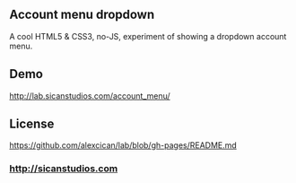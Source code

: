 ## Account menu dropdown
A cool HTML5 & CSS3, no-JS, experiment of showing a dropdown account menu.

## Demo
http://lab.sicanstudios.com/account_menu/

## License
https://github.com/alexcican/lab/blob/gh-pages/README.md

### http://sicanstudios.com